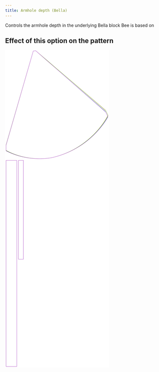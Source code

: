 ```yaml
---
title: Armhole depth (Bella)
---
```


Controls the armhole depth in the underlying Bella block Bee is based on

## Effect of this option on the pattern

![This image shows the effect of this option by superimposing several variants that have a different value for this option](bee_armholedepth_sample.svg "Effect of this option on the pattern")
